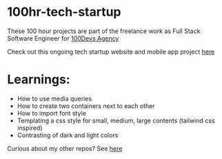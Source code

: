 # 100hr-tech-startup

These 100 hour projects are part of the freelance work as Full Stack Software Engineer for [100Devs Agency](https://www.linkedin.com/company/100devs/)

Check out this ongoing tech startup website and mobile app project [here](https://100hr-tech-startup.vercel.app/)

# Learnings:
- How to use media queries
- How to create two containers next to each other
- How to import font style
- Templating a css style for small, medium, large contents (tailwind css inspired)
- Contrasting of dark and light colors

Curious about my other repos? See [here](https://github.com/agcdtmr?tab=repositories)


